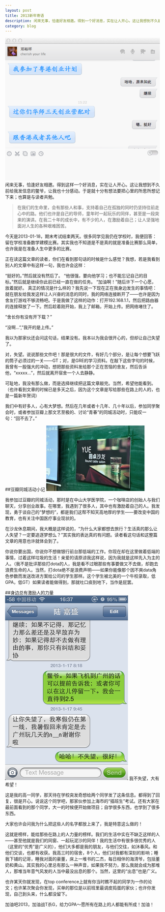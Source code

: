 ```yaml
---
layout: post
title: 2013新年寄语
description: 闲来无事，恰逢好友相邀。得到一个好消息，实在让人开心。这让我想到不久前给我发信息的鳖爷，让我也十分感动。于是就十分有想法要把心里的所思所想记下来；也算是与读者共勉。
category: blog
---
```



![DYX](/images/2013-new-year's-message/dyx.png)
闲来无事，恰逢好友相邀。得到这样一个好消息，实在让人开心。这让我想到不久前给我发信息的鳖爷，让我也十分感动。于是就十分有想法要把心里的所思所想记下来；也算是与读者共勉。

>在我们的生命里，会有那些人和事，支持着自己在孤独的同时仍坚持往前走心中的路。他们也许是自己的导师，童年时一起玩乐的同伴，甚至是一段突来的演讲。在我二十年的成长中，有不少的人，在激励着自己；让人坚强地面对人生的各种艰难困苦。

今天是2013-01-18，期末考试结束两天。很多同学见我仍在学校时，我便回答：留在学校准备数学建模比赛。其实我也不知道是不是真的就是准备比赛那么简单，也许我是在准备人生中更多的比赛。

正在读这篇文章的读者，你们在看到那句话的时候是什么感觉？我想，若是我看到别人的文章中有这样一句，我也许会这样：

“挺好的。”然后就没有然后了。
“他很强，要向他学习；也不能忘记自己的目标。”然后就是继续你此前已经一直在做的任务。
“加油啊！”随后许下一个心愿，放着就好。
真正的情况是什么样的？我先说一下现在正在我身边发生的事情吧：就在朋友给我发这样让人兴奋的消息的同时，我的网络连接断开了——也许是因为舍友打游戏不够流畅吧。于是我做了这样的动作：打开192.168.1.1，然后把路由器的连接释放了一下。然后趁着刚开始，我上了邮箱，开始上传。把网络堵住了。

“舍长你有没有开下载？”

“没啊...”,”我开的是上传。”

我以为那家伙还会问这句话，结果没有。我本以为我会很开心的，但却让自己失望了。

对，失望。说说那些文件吧！那是很大的文件，有好几个部分，是让每个想要飞跃的筒子必须过的一关——GT；对，是GRE的学习资料。在敲下这些字句的时候，我曾有一股强大的冲动，想把那些资料发给那个正在苦恼的舍友，然后告诉他，“xxxxx...”，然后就离开宿舍一个人去静静。

可耻地，我没有那么做，而是选择继续把这篇文章敲完。当然，希望他能看到。（也许看到文章的时候已是多天之后，因为这个文章是写给那些在路上的人的，也是一篇新年贺词）

我们中有好多人，心有大梦想。然后在几年或者十几年、几十年以后，参加同学聚会时，或者参加豆瓣上那文艺至极的、讨论“青春”的同城活动时，只能叹一句：“回不去了。”


##豆瓣同城活动小记
![TED-YUE](/images/2013-new-year's-message/yue.jpg)

我参加过豆瓣的同城活动，那时是在中山大学医学院，一个咖啡店的创始人与我们聊天，分享创业故事。在哪里，我遇到了很多人，其中也有激励着自己的人。我发现，勇于谈自己的“梦想的”，都是我们这帮不知天高地厚的学生——要改变中国的教育，也有关注中国医疗事业现状的。

在沙龙休息期间，我大概是这样说的，“为什么大家都想去旅行？生活真的那么让人失望？一定要追逐梦想么？”其实我的表达真的有问题。读者看这句话和这整篇文章的用意也许就体会到了。

你说你要出国，你说你不想做银行前台那低端的工作。你现在却在这里做着低端的事情，过着这样垃圾的生活！亲爱的请原谅我这样说，因为我就是这样先入为主的人。（我不是批评那些打dota的人，我是看不过眼那些有事要做又不去做，却跑去浪费生命的人。当然，打dota绝不是浪费声明——如果你能像那个因不爽data角色参数而发送改进方案给公司的学生那样。这个学生被北美的一个牛校录取，低GPA，低GT）如果读者能做得到，那就吐口痰到地下，当作是屁罢。


##身边总有激励人的力量
![LJS](/images/2013-new-year's-message/ljs.png)
我不失望，大有希望！

这是我的高一同学，那天待在学校突发奇想给两个同学发了这条信息。都得到了回复，很是开心。说说这个同学吧，那家伙参加上海市的“插班生”考试。还有大家在最前面看到的那个同学，大一的时候便开始做项目；自学很多东西，也学到了很多东西。

大家也许会问我为什么把这些人的名字都放上来了，我是特意这么做的！

这就是榜样，能给那些在路上的人力量的榜样。我们的生活中实在不缺乏这样的人——甚至他就是我们的同窗、一起玩泥沙的同伴！我的生活中有很多很优秀的人（这里的“优秀”是广义的），他们大多都是我的朋友，与他们交往，如沐春风。和他们交谈，也都有收获。我高三时的宿舍，8个人，他们对我都有深刻的影响；睡我下铺的记哥，睡我对面的豪董，床上一堆书的二杰，每日相伴的海清爷，包括董奶和黄山。其实我的心里总有那么一种声音，如果我不努力，那么我就会成为那堆人，那堆当年意气风发的人当中最没出息的那个。当然，这里的“出息”也是广义。

也许某天你就发现，在top conference上就有你当时瞧不起的同学为一作的论文；也许某次聚会你发现，买单的那位是以前班里最调皮捣蛋的家伙；也许你发现，自己到头来，什么都没留下。

加油吧2013，加油战T杀G，给力GPA～愿所有在路上的人都能有所成！加油！